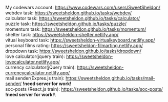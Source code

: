 My codewars account: https://www.codewars.com/users/SweetSheldon/ \
webdev task: https://sweetsheldon.github.io/tasks/webdev/ \
calculator task: https://sweetsheldon.github.io/tasks/calculator/ \
puzzle task: https://sweetsheldon.github.io/tasks/puzzle/ \
momentum task: https://sweetsheldon.github.io/tasks/momentum/ \
shelter task: https://sweetsheldon-shelter.netlify.app/ \
vitual keyboard task: https://sweetsheldon-virtualkeyboard.netlify.app/ \
personal films rating: https://sweetsheldon-filmarting.netlify.app/ \
dropdown task: https://sweetsheldon.github.io/tasks/dropdown/ \
love calculator(jquery train): https://sweetsheldon-lovecalculator.netlify.app/  \
currency calculator(jQuery train): https://sweetsheldon-currencycalculator.netlify.app/  \
mail sender(Expres.js train): https://sweetsheldon.github.io/tasks/mail-sender/ <b>!need server for work!</b>\
soc-posts (React.js train): https://sweetsheldon.github.io/tasks/soc-posts/ <b>!need server for work!</b>\
